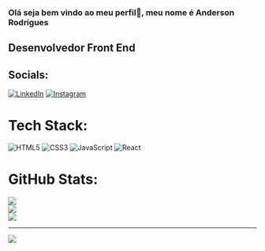 ### Olá seja bem vindo ao meu perfil👋, meu nome é Anderson Rodrigues
## Desenvolvedor Front End


##  Socials:
[![LinkedIn](https://img.shields.io/badge/LinkedIn-21262D?style=for-the-badge&logo=linkedin&logoColor=0E76A8)](https://www.linkedin.com/in/anderson-rodrigues-s/)
[![Instagram](https://img.shields.io/badge/Instagram-21262D?style=for-the-badge&logo=instagram)](https://www.instagram.com/anderson.souza./)

#  Tech Stack:
![HTML5](https://img.shields.io/badge/HTML5-21262D?style=for-the-badge&logo=html5)
![CSS3](https://img.shields.io/badge/CSS3-21262D?style=for-the-badge&logo=css3&logoColor=264CE4)
![JavaScript](https://img.shields.io/badge/JavaScript-21262D?style=for-the-badge&logo=javascript)
![React](https://img.shields.io/badge/React-21262D?style=for-the-badge&logo=react)

#  GitHub Stats:
<div >
  <a href="https://github.com/AndersonRodrigs">
    
![](https://github-readme-stats.vercel.app/api?username=AndersonRodrigs&theme=github_dark&hide&bg_color=00000000&border=false&border_color=21262D&include_all_commits=true&text_color=e4e4e4&count_private=true&show_icons=true&icon_color=3098F2)<br/>
![](https://github-readme-streak-stats.herokuapp.com/?user=AndersonRodrigs&theme=github-dark-blue&hide&border=false&border=21262D&background=00000000&dates=FFF)<br/>
![](https://github-readme-stats.vercel.app/api/top-langs/?username=AndersonRodrigs&theme=github_dark&bg_color=00000000&hide_border=false&include_all_commits=true&count_private=true&border_color=21262D&layout=compact&text_color=e4e4e4)
    
</div>
  
---
[![](https://visitcount.itsvg.in/api?id=AndersonRodrigs&icon=1&color=0)](https://visitcount.itsvg.in)

<!-- Proudly created with GPRM ( https://gprm.itsvg.in ) -->
